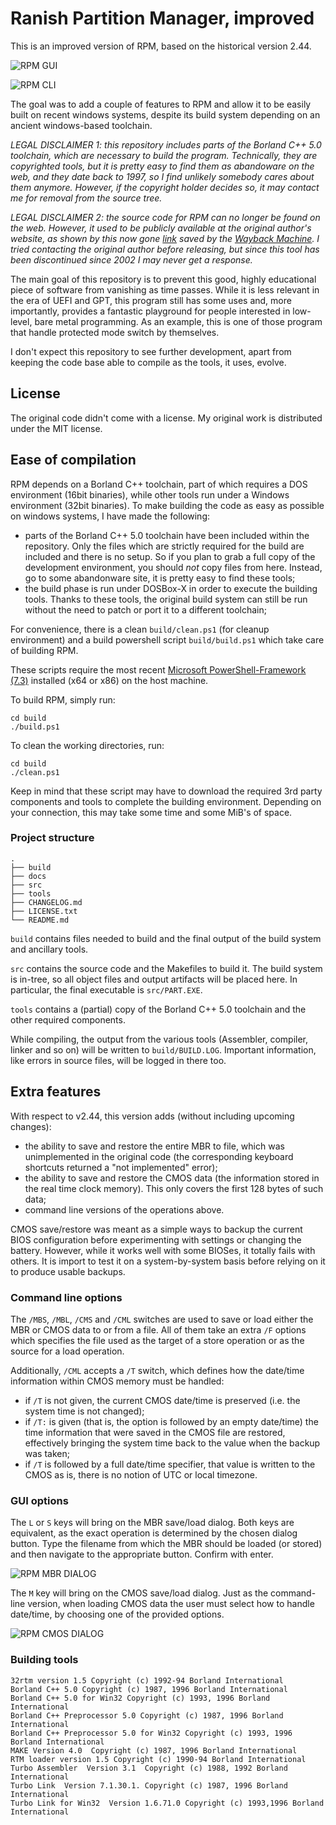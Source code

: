 # Ranish Partition Manager, improved

This is an improved version of RPM, based on the historical version 2.44.

![RPM GUI][rpm-gui]

![RPM CLI][rpm-cli]

The goal was to add a couple of features to RPM and allow it to be easily built
on recent windows systems, despite its build system depending on an ancient
windows-based toolchain.

_LEGAL DISCLAIMER 1: this repository includes parts of the Borland C++ 5.0
toolchain, which are necessary to build the program. Technically, they are
copyrighted tools, but it is pretty easy to find them as abandoware on the
web, and they date back to 1997, so I find unlikely somebody cares about them
anymore. However, if the copyright holder decides so, it may contact me for
removal from the source tree._

_LEGAL DISCLAIMER 2: the source code for RPM can no longer be found on the web.
However, it used to be publicly available at the original author's website, as
shown by this now gone
[link](http://web.archive.org/web/20180201141432/http://www.ranish.com:80/)
saved by the [Wayback Machine](https://archive.org/web/web.php). I tried
contacting the original author before releasing, but since this tool has been
discontinued since 2002 I may never get a response._

The main goal of this repository is to prevent this good, highly educational
piece of software from vanishing as time passes. While it is less relevant in
the era of UEFI and GPT, this program still has some uses and, more
importantly, provides a fantastic playground for people interested in
low-level, bare metal programming. As an example, this is one of those
program that handle protected mode switch by themselves.

I don't expect this repository to see further development, apart from keeping
the code base able to compile as the tools, it uses, evolve.

## License

The original code didn't come with a license. My original work is distributed
under the MIT license.

## Ease of compilation

RPM depends on a Borland C++ toolchain, part of which requires a DOS environment
(16bit binaries), while other tools run under a Windows environment (32bit
binaries). To make building the code as easy as possible on windows systems, I
have made the following:

* parts of the Borland C++ 5.0 toolchain have been included within the
  repository. Only the files which are strictly required for the build are
  included and there is no setup. So if you plan to grab a full copy of the
  development environment, you should _not_ copy files from here. Instead, go
  to some abandonware site, it is pretty easy to find these tools;
* the build phase is run under DOSBox-X in order to execute the building tools.
  Thanks to these tools, the original build system can still be run without the
  need to patch or port it to a different toolchain;

For convenience, there is a clean `build/clean.ps1` (for cleanup environment)
and a build powershell script `build/build.ps1` which take care of building
RPM.

These scripts require the most recent [Microsoft PowerShell-Framework (7.3)](https://learn.microsoft.com/en-us/powershell/scripting/install/installing-powershell-on-windows?view=powershell-7.3#msi) installed (x64 or x86)
on the host machine. 

To build RPM, simply run:

    cd build
    ./build.ps1

To clean the working directories, run:

    cd build
    ./clean.ps1

Keep in mind that these script may have to download the required 3rd party
components and tools to complete the building environment. Depending on your
connection, this may take some time and some MiB's of space.

### Project structure

    .
    ├── build
    ├── docs
    ├── src
    ├── tools
    ├── CHANGELOG.md
    ├── LICENSE.txt
    └── README.md

`build` contains files needed to build and the final output of the build system
and ancillary tools.

`src` contains the source code and the Makefiles to build it. The build system
is in-tree, so all object files and output artifacts will be placed here. In
particular, the final executable is `src/PART.EXE`.

`tools` contains a (partial) copy of the Borland C++ 5.0 toolchain and the
other required components.

While compiling, the output from the various tools (Assembler, compiler, linker
and so on) will be written to `build/BUILD.LOG`. Important information, like
errors in source files, will be logged in there too.

## Extra features

With respect to v2.44, this version adds (without including upcoming changes):

* the ability to save and restore the entire MBR to file, which was
  unimplemented in the original code (the corresponding keyboard shortcuts
  returned a "not implemented" error);
* the ability to save and restore the CMOS data (the information stored in the
  real time clock memory). This only covers the first 128 bytes of such data;
* command line versions of the operations above.

CMOS save/restore was meant as a simple ways to backup the current BIOS
configuration before experimenting with settings or changing the battery.
However, while it works well with some BIOSes, it totally fails with others.
It is import to test it on a system-by-system basis before relying on it to
produce usable backups.

### Command line options

The `/MBS`, `/MBL`, `/CMS` and `/CML` switches are used to save or load either
the MBR or CMOS data to or from a file. All of them take an extra `/F` options
which specifies the file used as the target of a store operation or as the
source for a load operation.

Additionally, `/CML` accepts a `/T` switch, which defines how the date/time
information within CMOS memory must be handled:

* if `/T` is not given, the current CMOS date/time is preserved (i.e. the
  system time is not changed);
* if `/T:` is given (that is, the option is followed by an empty date/time)
  the time information that were saved in the CMOS file are restored,
  effectively bringing the system time back to the value when the backup was
  taken;
* if `/T` is followed by a full date/time specifier, that value is written to
  the CMOS as is, there is no notion of UTC or local timezone.

### GUI options

The `L` or `S` keys will bring on the MBR save/load dialog. Both keys are
equivalent, as the exact operation is determined by the chosen dialog button.
Type the filename from which the MBR should be loaded (or stored) and then
navigate to the appropriate button. Confirm with enter.

![RPM MBR DIALOG][rpm-mbr-dlg]

The `M` key will bring on the CMOS save/load dialog. Just as the command-line
version, when loading CMOS data the user must select how to handle date/time,
by choosing one of the provided options.

![RPM CMOS DIALOG][rpm-cmos-dlg]

[rpm-gui]: docs/rpm-gui.png
[rpm-cli]: docs/rpm-cli.png
[rpm-mbr-dlg]: docs/rpm-mbr-dlg.png
[rpm-cmos-dlg]: docs/rpm-cmos-dlg.png

### Building tools

`32rtm version 1.5 Copyright (c) 1992-94 Borland International`<br />
`Borland C++ 5.0 Copyright (c) 1987, 1996 Borland International`<br />
`Borland C++ 5.0 for Win32 Copyright (c) 1993, 1996 Borland International`<br />
`Borland C++ Preprocessor 5.0 Copyright (c) 1987, 1996 Borland International`<br />
`Borland C++ Preprocessor 5.0 for Win32 Copyright (c) 1993, 1996 Borland International`<br />
`MAKE Version 4.0  Copyright (c) 1987, 1996 Borland International`<br />
`RTM loader version 1.5 Copyright (c) 1990-94 Borland International`<br />
`Turbo Assembler  Version 3.1  Copyright (c) 1988, 1992 Borland International`<br />
`Turbo Link  Version 7.1.30.1. Copyright (c) 1987, 1996 Borland International`<br />
`Turbo Link for Win32  Version 1.6.71.0 Copyright (c) 1993,1996 Borland International`<br />
<!-- vi: set fo=crotn et sts=-1 sw=4 :-->